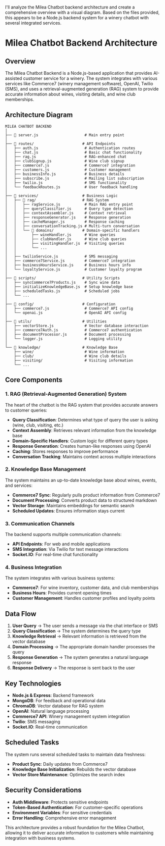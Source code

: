 I'll analyze the Milea Chatbot backend architecture and create a comprehensive overview with a visual diagram. Based on the files provided, this appears to be a Node.js backend system for a winery chatbot with several integrated services.

# Milea Chatbot Backend Architecture

## Overview

The Milea Chatbot Backend is a Node.js-based application that provides AI-assisted customer service for a winery. The system integrates with various services like Commerce7 (winery management software), OpenAI, Twilio (SMS), and uses a retrieval-augmented generation (RAG) system to provide accurate information about wines, visiting details, and wine club memberships.

## Architecture Diagram

```
MILEA CHATBOT BACKEND
│
├── 📁 server.js                     # Main entry point
│
├── 📁 routes/                      # API Endpoints
│   ├── auth.js                     # Authentication routes
│   ├── chat.js                     # Basic chat functionality
│   ├── rag.js                      # RAG-enhanced chat
│   ├── clubSignup.js               # Wine club signup
│   ├── commerce7.js                # Commerce7 integration
│   ├── customers.js                # Customer management
│   ├── businessInfo.js             # Business details
│   ├── subscribe.js                # Mailing list subscription
│   ├── twilio.js                   # SMS functionality
│   └── feedbackRoutes.js           # User feedback handling
│
├── 📁 services/                    # Business Logic
│   ├── 📁 rag/                     # RAG System
│   │   ├── ragService.js           # Main RAG entry point
│   │   ├── queryClassifier.js      # Query type detection
│   │   ├── contextAssembler.js     # Context retrieval
│   │   ├── responseGenerator.js    # Response generation
│   │   ├── cacheManager.js         # Response caching
│   │   ├── conversationTracking.js # Multi-turn conversation
│   │   └── 📁 domains/             # Domain-specific handlers
│   │       ├── wineHandler.js      # Wine queries
│   │       ├── clubHandler.js      # Wine club queries
│   │       ├── visitingHandler.js  # Visiting queries
│   │       └── ...
│   │
│   ├── twilioService.js            # SMS messaging
│   ├── commerce7Service.js         # Commerce7 integration
│   ├── businessHoursService.js     # Business hours info
│   └── loyaltyService.js           # Customer loyalty program
│
├── 📁 scripts/                     # Utility Scripts
│   ├── syncCommerce7Products.js    # Sync wine data
│   ├── initializeKnowledgeBase.js  # Setup knowledge base
│   ├── scheduledTasks.js           # Scheduled jobs
│   └── ...
│
├── 📁 config/                      # Configuration
│   ├── commerce7.js                # Commerce7 API config
│   └── openai.js                   # OpenAI API config
│
├── 📁 utils/                       # Utilities
│   ├── vectorStore.js              # Vector database interaction
│   ├── commerce7Auth.js            # Commerce7 authentication
│   ├── documentProcessor.js        # Document processing
│   └── logger.js                   # Logging utility
│
└── 📁 knowledge/                   # Knowledge Base
    ├── wine/                       # Wine information
    ├── club/                       # Wine club details
    ├── visiting/                   # Visiting information
    └── ...
```

## Core Components

### 1. RAG (Retrieval-Augmented Generation) System

The heart of the chatbot is the RAG system that provides accurate answers to customer queries:

- **Query Classification**: Determines what type of query the user is asking (wine, club, visiting, etc.)
- **Context Assembly**: Retrieves relevant information from the knowledge base
- **Domain-Specific Handlers**: Custom logic for different query types
- **Response Generation**: Creates human-like responses using OpenAI
- **Caching**: Stores responses to improve performance
- **Conversation Tracking**: Maintains context across multiple interactions

### 2. Knowledge Base Management

The system maintains an up-to-date knowledge base about wines, events, and services:

- **Commerce7 Sync**: Regularly pulls product information from Commerce7
- **Document Processing**: Converts product data to structured markdown
- **Vector Storage**: Maintains embeddings for semantic search
- **Scheduled Updates**: Ensures information stays current

### 3. Communication Channels

The backend supports multiple communication channels:

- **API Endpoints**: For web and mobile applications
- **SMS Integration**: Via Twilio for text message interactions
- **Socket.IO**: For real-time chat functionality

### 4. Business Integration

The system integrates with various business systems:

- **Commerce7**: For wine inventory, customer data, and club memberships
- **Business Hours**: Provides current opening times
- **Customer Management**: Handles customer profiles and loyalty points

## Data Flow

1. **User Query** → The user sends a message via the chat interface or SMS
2. **Query Classification** → The system determines the query type
3. **Knowledge Retrieval** → Relevant information is retrieved from the vector database
4. **Domain Processing** → The appropriate domain handler processes the query
5. **Response Generation** → The system generates a natural language response
6. **Response Delivery** → The response is sent back to the user

## Key Technologies

- **Node.js & Express**: Backend framework
- **MongoDB**: For feedback and operational data
- **ChromaDB**: Vector database for RAG system
- **OpenAI**: Natural language processing
- **Commerce7 API**: Winery management system integration
- **Twilio**: SMS messaging
- **Socket.IO**: Real-time communication

## Scheduled Tasks

The system runs several scheduled tasks to maintain data freshness:

- **Product Sync**: Daily updates from Commerce7
- **Knowledge Base Initialization**: Rebuilds the vector database
- **Vector Store Maintenance**: Optimizes the search index

## Security Considerations

- **Auth Middleware**: Protects sensitive endpoints
- **Token-Based Authentication**: For customer-specific operations
- **Environment Variables**: For sensitive credentials
- **Error Handling**: Comprehensive error management

This architecture provides a robust foundation for the Milea Chatbot, allowing it to deliver accurate information to customers while maintaining integration with business systems.